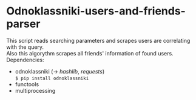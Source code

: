 # Odnoklassniki-users-and-friends-parser
This script reads searching parameters and scrapes users are correlating with the query.  
Also this algorythm scrapes all friends' information of found users.  
Dependencies:
* odnoklassniki (-> *hashlib*, *requests*)  
`$ pip install odnoklassniki`
* functools
* multiprocessing
